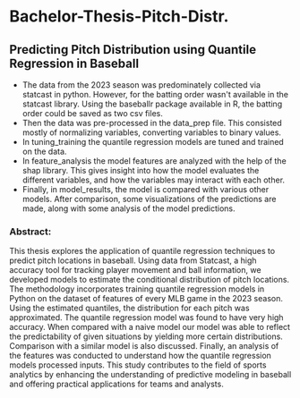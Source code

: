 # Bachelor-Thesis-Pitch-Distr.
## Predicting Pitch Distribution using Quantile Regression in Baseball

- The data from the 2023 season was predominately collected via statcast in python. However, for the batting order wasn't available in the statcast library. Using the baseballr package available in R, the batting order could be saved as two csv files. 
- Then the data was pre-processed in the data_prep file. This consisted mostly of normalizing variables, converting variables to binary values. 
- In tuning_training the quantile regression models are tuned and trained on the data.
- In feature_analysis the model features are analyzed with the help of the shap library. This gives insight into how the model evaluates the different variables, and how the variables may interact with each other.
- Finally, in model_results, the model is compared with various other models. After comparison, some visualizations of the predictions are made, along with some analysis of the model predictions. 


### Abstract: 
This thesis explores the application of quantile regression techniques to predict pitch locations in baseball. Using data from Statcast, a high accuracy tool for tracking player movement and ball information, we developed models to estimate the conditional distribution of pitch locations. The methodology incorporates training quantile regression models in Python on the dataset of features of every MLB game in the 2023 season. Using the estimated quantiles, the distribution for each pitch was approximated. The quantile regression model was found to have very high accuracy. When compared with a naive model our model was able to reflect the predictability of given situations by yielding more certain distributions. Comparison with a similar model is also discussed. Finally, an analysis of the features was conducted to understand how the quantile regression models processed inputs. This study contributes to the field of sports analytics by enhancing the understanding of predictive modeling in baseball and offering practical applications for teams and analysts.
